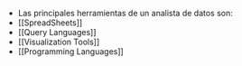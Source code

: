 - Las principales herramientas de un analista de datos son:
- [[SpreadSheets]]
- [[Query Languages]]
- [[Visualization Tools]]
- [[Programming Languages]]